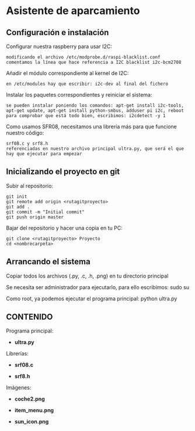# Asistente de aparcamiento #

Configuración e instalación
-----------------------------

Configurar nuestra raspberry para usar I2C:

	modificando el archivo /etc/modprobe.d/raspi-blacklist.conf 
	comentamos la línea que hace referencia a I2C blacklist i2c-bcm2708

Añadir el módulo correspondiente al kernel de I2C:

    en /etc/modules hay que escribir: i2c-dev al final del fichero

Instalar los paquetes correspondientes y reiniciar el sistema:

	se pueden instalar poniendo los comandos: apt-get install i2c-tools, apt-get update, apt-get install python-smbus, adduser pi i2c, reboot
	para comprobar que está todo bien, escribimos: i2cdetect -y 1

Como usamos SFR08, necesitamos una librería más para que funcione nuestro código:

	srf08.c y srf8.h
	referenciadas en nuestro archivo principal ultra.py, que será el que hay que ejecutar para empezar

	
Inicializando el proyecto en git
----------------------------------

Subir al repositorio:

    git init
    git remote add origin <rutagitproyecto>
    git add .
    git commit -m "Initial commit"
    git push origin master

Bajar del repositorio y hacer una copia en tu PC:

    git clone <rutagitproyecto> Proyecto
    cd <nombrecarpeta>

	
Arrancando el sistema
-----------------------

Copiar todos los archivos (.py, .c, .h, .png) en tu directorio principal

Se necesita ser administrador para ejecutarlo, para ello escribimos: sudo su 

Como root, ya podemos ejecutar el programa principal: python ultra.py



CONTENIDO
------------

Programa principal:

  * **ultra.py**

Librerías:

  * **srf08.c**

  * **srf8.h**

Imágenes:

  * **coche2.png**

  * **item_menu.png**

  * **sun_icon.png**
